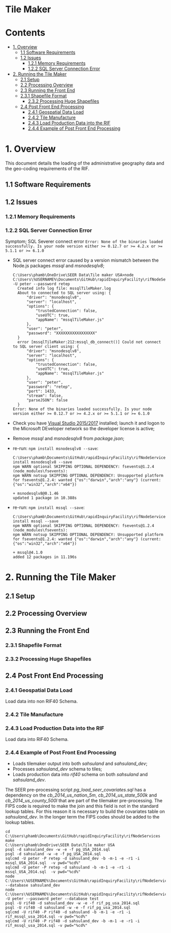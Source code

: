 Tile Maker
==========

# Contents

- [1. Overview](#1-overview)
  - [1.1 Software Requirements](#11-software-requirements)
  - [1.2 Issues](#12-issues)
    - [1.2.1 Memory Requirements](#121-memory-requirements)
    - [1.2.2 SQL Server Connection Error](#122-sql-server-connection-error)
- [2. Running the Tile Maker](#2-running-the-tile-maker)
  - [2.1 Setup](#21-setup)
  - [2.2 Processing Overview](#22-processing-overview)
  - [2.3 Running the Front End](#23-running-the-front-end)
  - [2.3.1 Shapefile Format](#231-shapefile-format)
    - [2.3.2 Processing Huge Shapefiles](#232-processing-huge-shapefiles)
  - [2.4 Post Front End Processing](#24-post-front-end-processing)
    - [2.4.1 Geospatial Data Load](#241-geospatial-data-load)
    - [2.4.2 Tile Manufacture](#242-tile-manufacture)
    - [2.4.3 Load Production Data into the RIF](#243-load-production-data-into-the-rif)
    - [2.4.4 Example of Post Front End Processing](#244-example-of-post-front-end-processing)

# 1. Overview

This document details the loading of the administrative geography data and the geo-coding requirements of the RIF. 

## 1.1 Software Requirements

## 1.2 Issues

### 1.2.1 Memory Requirements
### 1.2.2 SQL Server Connection Error

Symptom; SQL Severer connect error ```Error: None of the binaries loaded successfully. Is your node version either >= 0.12.7 or >= 4.2.x or >= 5.1.1 or >= 6.1.0```

* SQL server connect error caused by a version mismatch between the Node.js packages *mssql* and *msnodesqlv8*; 
  ```
  C:\Users\phamb\OneDrive\SEER Data\Tile maker USA>node C:\Users\%USERNAME%\Documents\GitHub\rapidInquiryFacility\rifNodeServices\mssqlTileMaker.js -U peter --password retep
	Created info log file: mssqlTileMaker.log
	About to connected to SQL server using: {
		"driver": "msnodesqlv8",
		"server": "localhost",
		"options": {
			"trustedConnection": false,
			"useUTC": true,
			"appName": "mssqlTileMaker.js"
		},
		"user": "peter",
		"password": "XXXXXXXXXXXXXXXXX"
	}
	error [mssqlTileMaker:212:mssql_db_connect()] Could not connect to SQL server client using: {
		"driver": "msnodesqlv8",
		"server": "localhost",
		"options": {
			"trustedConnection": false,
			"useUTC": true,
			"appName": "mssqlTileMaker.js"
		},
		"user": "peter",
		"password": "retep",
		"port": 1433,
		"stream": false,
		"parseJSON": false
	}
  Error: None of the binaries loaded successfully. Is your node version either >= 0.12.7 or >= 4.2.x or >= 5.1.1 or >= 6.1.0
  ```
   
* Check you have [Visual Studio 2015/2017](https://www.visualstudio.com/downloads/) installed; launch it and logon to the Microsoft DEveloper network so the developer license is active;
* Remove *mssql* and *msnodesqlv8* from *package.json*;
* re-run: ```npm install msnodesqlv8 --save```:
  ```
  C:\Users\phamb\Documents\GitHub\rapidInquiryFacility\rifNodeServices>npm install msnodesqlv8 --save
  npm WARN optional SKIPPING OPTIONAL DEPENDENCY: fsevents@1.2.4 (node_modules\fsevents):
  npm WARN notsup SKIPPING OPTIONAL DEPENDENCY: Unsupported platform for fsevents@1.2.4: wanted {"os":"darwin","arch":"any"} (current: {"os":"win32","arch":"x64"})

  + msnodesqlv8@0.1.46
  updated 1 package in 10.388s   
  ```
* re-run: ```npm install mssql --save```:
  ```
  C:\Users\phamb\Documents\GitHub\rapidInquiryFacility\rifNodeServices>npm install mssql --save
  npm WARN optional SKIPPING OPTIONAL DEPENDENCY: fsevents@1.2.4 (node_modules\fsevents):
  npm WARN notsup SKIPPING OPTIONAL DEPENDENCY: Unsupported platform for fsevents@1.2.4: wanted {"os":"darwin","arch":"any"} (current: {"os":"win32","arch":"x64"})

  + mssql@4.1.0
  added 12 packages in 11.196s
  ```
   
# 2. Running the Tile Maker

## 2.1 Setup
## 2.2 Processing Overview
## 2.3 Running the Front End
### 2.3.1 Shapefile Format
### 2.3.2 Processing Huge Shapefiles
## 2.4 Post Front End Processing
### 2.4.1 Geospatial Data Load

Load data into non RIF40 Schema.

### 2.4.2 Tile Manufacture

### 2.4.3 Load Production Data into the RIF

Load data into RIF40 Schema.

### 2.4.4 Example of Post Front End Processing

* Loads tilemaker output into both *sahsuland* and *sahsuland_dev*;
* Processes *sahsuland_dev* schema to tiles;
* Loads production data into *rif40* schema on  both *sahsuland* and *sahsuland_dev*.

The SEER pre-processing script *pg_load_seer_covariates.sql* has a dependency on the *cb_2014_us_nation_5m*, *cb_2014_us_state_500k* and *cb_2014_us_county_500l* that are part of the 
tilemaker pre-processing. The FIPS code is required to make the join and this field is not in the standard lookup tables. For this reason it is necessary to build 
the covariates table on *sahsuland_dev*. In the longer term the FIPS codes should be added to the lookup tables. 

```
cd C:\Users\phamb\Documents\GitHub\rapidInquiryFacility\rifNodeServices
make
C:\Users\phamb\OneDrive\SEER Data\Tile maker USA
psql -d sahsuland_dev -w -e -f pg_USA_2014.sql
psql -d sahsuland -w -e -f pg_USA_2014.sql
sqlcmd -U peter -P retep -d sahsuland_dev -b -m-1 -e -r1 -i mssql_USA_2014.sql  -v pwd="%cd%"
sqlcmd -U peter -P retep -d sahsuland -b -m-1 -e -r1 -i mssql_USA_2014.sql  -v pwd="%cd%"
node C:\Users\%USERNAME%\Documents\GitHub\rapidInquiryFacility\rifNodeServices\pgTileMaker.js --database sahsuland_dev
node C:\Users\%USERNAME%\Documents\GitHub\rapidInquiryFacility\rifNodeServices\mssqlTileMaker.js -U peter --password peter --database test
psql -U rif40 -d sahsuland_dev -w -e -f rif_pg_usa_2014.sql
psql -U rif40 -d sahsuland -w -e -f rif_pg_usa_2014.sql
sqlcmd -U rif40 -P rif40 -d sahsuland -b -m-1 -e -r1 -i rif_mssql_usa_2014.sql -v pwd="%cd%"
sqlcmd -U rif40 -P rif40 -d sahsuland_dev -b -m-1 -e -r1 -i rif_mssql_usa_2014.sql -v pwd="%cd%"
```